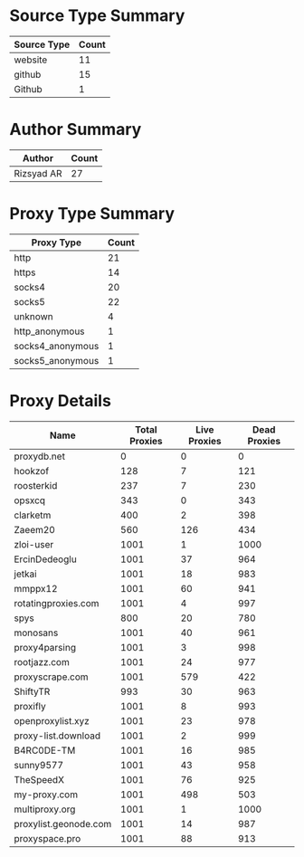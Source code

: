 # Source Type Summary

| Source Type | Count |
|-------------|-------|
| website | 11 |
| github | 15 |
| Github | 1 |


# Author Summary

| Author | Count |
|--------|-------|
| Rizsyad AR | 27 |


# Proxy Type Summary

| Proxy Type | Count |
|------------|-------|
| http | 21 |
| https | 14 |
| socks4 | 20 |
| socks5 | 22 |
| unknown | 4 |
| http_anonymous | 1 |
| socks4_anonymous | 1 |
| socks5_anonymous | 1 |


# Proxy Details

| Name | Total Proxies | Live Proxies | Dead Proxies |
|------|---------------|--------------|---------------|
| proxydb.net | 0 | 0 | 0 |
| hookzof | 128 | 7 | 121 |
| roosterkid | 237 | 7 | 230 |
| opsxcq | 343 | 0 | 343 |
| clarketm | 400 | 2 | 398 |
| Zaeem20 | 560 | 126 | 434 |
| zloi-user | 1001 | 1 | 1000 |
| ErcinDedeoglu | 1001 | 37 | 964 |
| jetkai | 1001 | 18 | 983 |
| mmppx12 | 1001 | 60 | 941 |
| rotatingproxies.com | 1001 | 4 | 997 |
| spys | 800 | 20 | 780 |
| monosans | 1001 | 40 | 961 |
| proxy4parsing | 1001 | 3 | 998 |
| rootjazz.com | 1001 | 24 | 977 |
| proxyscrape.com | 1001 | 579 | 422 |
| ShiftyTR | 993 | 30 | 963 |
| proxifly | 1001 | 8 | 993 |
| openproxylist.xyz | 1001 | 23 | 978 |
| proxy-list.download | 1001 | 2 | 999 |
| B4RC0DE-TM | 1001 | 16 | 985 |
| sunny9577 | 1001 | 43 | 958 |
| TheSpeedX | 1001 | 76 | 925 |
| my-proxy.com | 1001 | 498 | 503 |
| multiproxy.org | 1001 | 1 | 1000 |
| proxylist.geonode.com | 1001 | 14 | 987 |
| proxyspace.pro | 1001 | 88 | 913 |
